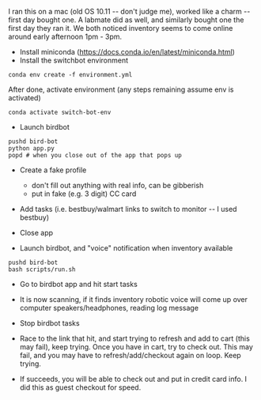 
I ran this on a mac (old OS 10.11 -- don't judge me), worked like a charm -- first day bought one.
A labmate did as well, and similarly bought one the first day they ran it.
We both noticed inventory seems to come online around early afternoon 1pm - 3pm.

* Install miniconda (https://docs.conda.io/en/latest/miniconda.html)
* Install the switchbot environment

```
conda env create -f environment.yml
```


After done, activate environment (any steps remaining assume env is activated)

```
conda activate switch-bot-env
```


* Launch birdbot

```
pushd bird-bot
python app.py
popd # when you close out of the app that pops up
```

* Create a fake profile
    - don't fill out anything with real info, can be gibberish
    - put in fake (e.g. 3 digit) CC card

* Add tasks (i.e. bestbuy/walmart links to switch to monitor -- I used bestbuy)


* Close app

* Launch birdbot, and "voice" notification when inventory available

```
pushd bird-bot
bash scripts/run.sh
```

* Go to birdbot app and hit start tasks

* It is now scanning, if it finds inventory robotic voice will come up over computer speakers/headphones, reading log message

* Stop birdbot tasks

* Race to the link that hit, and start trying to refresh and add to cart (this may fail), keep trying. Once you have in cart, try to check out. This may fail, and you may have to refresh/add/checkout again on loop. Keep trying.

* If succeeds, you will be able to check out and put in credit card info. I did this as guest checkout for speed.


